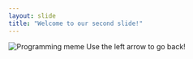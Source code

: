```yaml
---
layout: slide
title: "Welcome to our second slide!"
---
```

![Programming meme](https://i.redd.it/54ss55ix0vwy.jpg)
Use the left arrow to go back!
